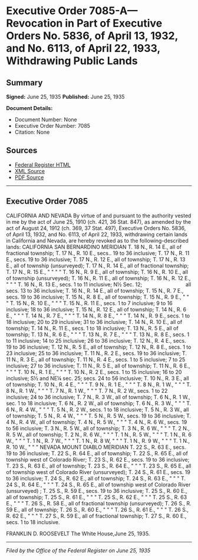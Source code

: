 # Executive Order 7085-A—Revocation in Part of Executive Orders No. 5836, of April 13, 1932, and No. 6113, of April 22, 1933, Withdrawing Public Lands

## Summary

**Signed:** June 25, 1935
**Published:** June 25, 1935

**Document Details:**
- Document Number: None
- Executive Order Number: 7085
- Citation: None

## Sources
- [Federal Register HTML](https://www.presidency.ucsb.edu/documents/executive-order-7085-revocation-part-executive-orders-no-5836-april-13-1932-and-no-6113)
- [XML Source](None)
- [PDF Source](None)

---

## Executive Order 7085

CALIFORNIA AND NEVADA
By virtue of and pursuant to the authority vested in me by the act of June 25, 1910 (ch. 421, 36 Stat. 847), as amended by the act of August 24, 1912 (ch. 369, 37 Stat. 497), Executive Orders No. 5836, of April 13, 1932, and No. 6113, of April 22, 1933, withdrawing certain lands in California and Nevada, are hereby revoked as to the following-described lands:
CALIFORNIA
SAN BERNARDINO MERIDIAN
T. 18 N., R. 14 E., all of fractional township;
T. 17 N., R. 10 E., secs.. 19 to 36 inclusive;
T. 17 N., R. 11 E., secs. 19 to 36 inclusive;
T. 17 N., R. 12 E., all of township;
T. 17 N., R. 13 E., all of township (unsurveyed);
T. 17 N., R. 14 E., all of fractional township;
T. 17 N., R. 15 E., " " " "
T. 16 N., R. 9 E., all of township;
T. 16 N., R. 10 E., all of township (unsurveyed);
T. 16 N., R. 11 E., all of township;
T. 16 N., R. 12 E., " " "
T. 16 N., R. 13 E., secs. 1 to 11 inclusive; N½ Sec. 12;                              all secs. 13 to 36 inclusive;
T. 16 N., R. 14 E., all of township;
T. 15 N., R. 7 E., secs. 19 to 36 inclusive;
T. 15 N., R. 8 E., all of township;
T. 15 N., R. 9 E., " " "
T. 15 N., R. 10 E., " " "
T. 15 N., R. 11 E., secs. 1 to 7 inclusive; 9 to 16 inclusive; 18 to 36 inclusive;
T. 15 N., R. 12 E., all of township;
T. 14 N., R. 6 E., " " "
T. 14 N., R. 7 E., " " "
T. 14 N., R. 8 E., " " "
T. 14 N., R. 9 E., secs. 1 to 18 inclusive; 20 to 29 inclusive; 31 to 36 inclusive;
T. 14 N., R. 10 E., all of township;
T. 14 N., R. 11 E., secs. 1 to 18 inclusive;
T. 13 N., R. 5 E., all of township;
T. 13 N., R. 6 E., " " "
T. 13 N., R. 7 E., " " "
T. 13 N., R. 8 E., secs. 1 to 11 inclusive; 14 to 25 inclusive; 26 to 36 inclusive;
T. 12 N., R. 4 E., secs. 19 to 36 inclusive;
T. 12 N., R. 5 E., all of township;
T. 12 N., R. 8 E., secs. 1 to 23 inclusive; 25 to 36 inclusive;
T. 11 N., R. 2 E., secs. 19 to 36 inclusive;
T. 11 N., R. 3 E., all of township;
T. 11 N., R. 4 E., secs. 1 to 5 inclusive; 7 to 25 inclusive; 27 to 36 inclusive;
T. 11 N., R. 5 E., all of township;
T. 11 N., R. 6 E., " " "
T. 10 N., R. 1 E., " " "
T. 10 N., R. 2 E., secs. 1 to 15 inclusive; 16 to 20 inclusive; S½ and NE¼ sec. 25; secs. 24 to 56 inclusive;
T. 10 N., R. 3 E., all of township;
T. 10 N., R. 4 E., " " "
T. 9 N., R. 1 E., " " "
T. 8 N., R. 1 W., " " "
T. 8 N., R. 1 W., " " "
T. 7 N., R. 1 W., " " "
T. 7 N., R. 2 W., secs. 1 to 22 inclusive; 24 to 36 inclusive;
T. 7 N., R. 3 W., all of township;
T. 6 N., R. 1 W., sec. 1 to 18 inclusive;
T. 6 N., R. 2 W., all of township;
T. 6 N., R. 3 W., " " "
T. 6 N., R. 4 W., " " "
T. 5 N., R. 2 W., secs. 1 to 18 inclusive;
T. 5 N., R. 3 W., all of township;
T. 5 N., R. 4 W., " " "
T. 5 N., R. 5 W., secs. 19 to 36 inclusive;
T. 4 N., R. 4 W., all of township;
T. 4 N., R. 5 W., " " "
T. 4 N., R. 6 W., secs. 19 to 56 inclusive;
T. 3 N., R. 5 W., all of township;
T. 3 N., R. 6 W., " " "
T. 2 N., R. 5 W., all of township;
T. 2 N., R. 6 W., " " "
T. 1 N., R. 5 W., " " "
T. 1 N., R. 6 W., " " "
T. 1 N., R. 7 W., " " "
T. 1 N., R. 8 W, " " "
T. 1 N., R. 9 W., " " "
T. 1 N., R. 10 W., " " "
NEVADA
MOUNT DIABLO MERIDIAN
T. 22 S., R. 63 E., secs. 19 to 36 inclusive;
T. 22 S., R. 64 E., all of township;
T. 22 S., R. 65 E., all of township west of Colorado River;
T. 23 S., R. 62 E., secs. 19 to 36 inclusive;
T. 23 S., R. 63 E., all of township;
T. 23 S., R. 64 E., " " "
T. 23 S., R. 65 E., all of township west of Colorado River (unsurveyed);
T. 24 S., R. 61 E., secs. 19 to 36 inclusive;
T. 24 S., R. 62 E., all of township;
T. 24 S., R. 63 E., " " "
T. 24 S., R. 64 E., " " "
T. 24 S., R. 65 E., all of township west of Colorado River (unsurveyed) ;
T. 25 S., R. 59 E., secs. 19 to 36 inclusive;
T. 25 S., R. 60 E., all of township;
T. 25 S., R. 61 E., " " "
T. 25 S., R. 62 E., " " "
T. 25 S., R. 63 E., " " "
T. 26 S., R. 58 E., all of fractional township (unsurveyed);
T. 26 S., R. 59 E., all of township;
T. 26 S., R. 60 E., " " "
T. 26 S., R. 61 E., " " "
T. 26 S., R. 62 E., " " "
T. 27 S., R. 59 E., all of fractional township;
T. 27 S., R. 60 E., secs. 1 to 18 inclusive.

FRANKLIN D. ROOSEVELT
The White House,June 25, 1935.

---

*Filed by the Office of the Federal Register on June 25, 1935*
